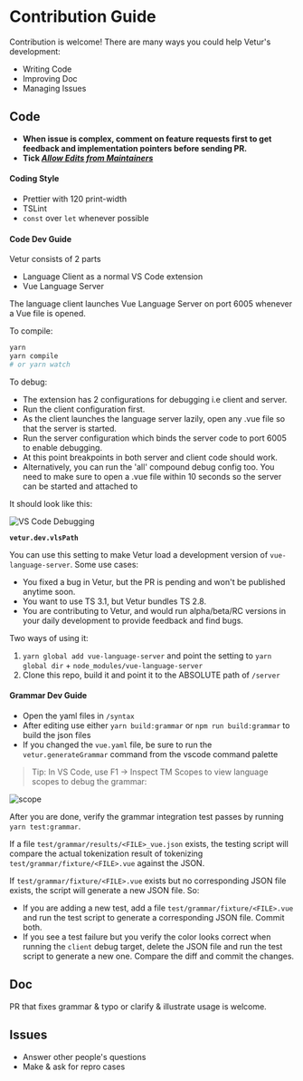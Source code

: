 # Contribution Guide

Contribution is welcome! There are many ways you could help Vetur's development:

- Writing Code
- Improving Doc
- Managing Issues

## Code

- **When issue is complex, comment on feature requests first to get feedback and implementation pointers before sending PR.**
- **Tick _[Allow Edits from Maintainers](https://help.github.com/en/github/collaborating-with-issues-and-pull-requests/allowing-changes-to-a-pull-request-branch-created-from-a-fork)_**

#### Coding Style

- Prettier with 120 print-width
- TSLint
- `const` over `let` whenever possible

#### Code Dev Guide

Vetur consists of 2 parts

- Language Client as a normal VS Code extension
- Vue Language Server

The language client launches Vue Language Server on port 6005 whenever a Vue file is opened.

To compile:

```bash
yarn
yarn compile
# or yarn watch
```

To debug:

- The extension has 2 configurations for debugging i.e client and server. 
- Run the client configuration first. 
- As the client launches the language server lazily, open any .vue file so that the server is started. 
- Run the server configuration which binds the server code to port 6005 to enable debugging.
- At this point breakpoints in both server and client code should work. 
- Alternatively, you can run the 'all' compound debug config too. You need to make sure to open a .vue file within 10 seconds so the server can be started and attached to

It should look like this:

![VS Code Debugging](https://raw.githubusercontent.com/vuejs/vetur/master/docs/images/debug.png)

**`vetur.dev.vlsPath`**

You can use this setting to make Vetur load a development version of `vue-language-server`. Some use cases:

- You fixed a bug in Vetur, but the PR is pending and won't be published anytime soon.
- You want to use TS 3.1, but Vetur bundles TS 2.8.
- You are contributing to Vetur, and would run alpha/beta/RC versions in your daily development to provide feedback and find bugs.

Two ways of using it:

1. `yarn global add vue-language-server` and point the setting to `yarn global dir` + `node_modules/vue-language-server`
2. Clone this repo, build it and point it to the ABSOLUTE path of `/server`

#### Grammar Dev Guide

- Open the yaml files in `/syntax`
- After editing use either `yarn build:grammar` or `npm run build:grammar` to build the json files
- If you changed the `vue.yaml` file, be sure to run the `vetur.generateGrammar` command from the vscode command palette

> Tip: In VS Code, use F1 -> Inspect TM Scopes to view language scopes to debug the grammar:

![scope](https://raw.githubusercontent.com/vuejs/vetur/master/docs/images/scope.png)

After you are done, verify the grammar integration test passes by running `yarn test:grammar`.

If a file `test/grammar/results/<FILE>_vue.json` exists, the testing script will compare the actual tokenization result
of tokenizing `test/grammar/fixture/<FILE>.vue` against the JSON.

If `test/grammar/fixture/<FILE>.vue` exists but no corresponding JSON file exists, the script will generate a new JSON file. So:

- If you are adding a new test, add a file `test/grammar/fixture/<FILE>.vue` and run the test script to generate a corresponding JSON file. Commit both.
- If you see a test failure but you verify the color looks correct when running the `client` debug target, delete the JSON file and run the test script to generate a new one. Compare the diff and commit the changes.

## Doc

PR that fixes grammar & typo or clarify & illustrate usage is welcome.

## Issues

- Answer other people's questions
- Make & ask for repro cases
